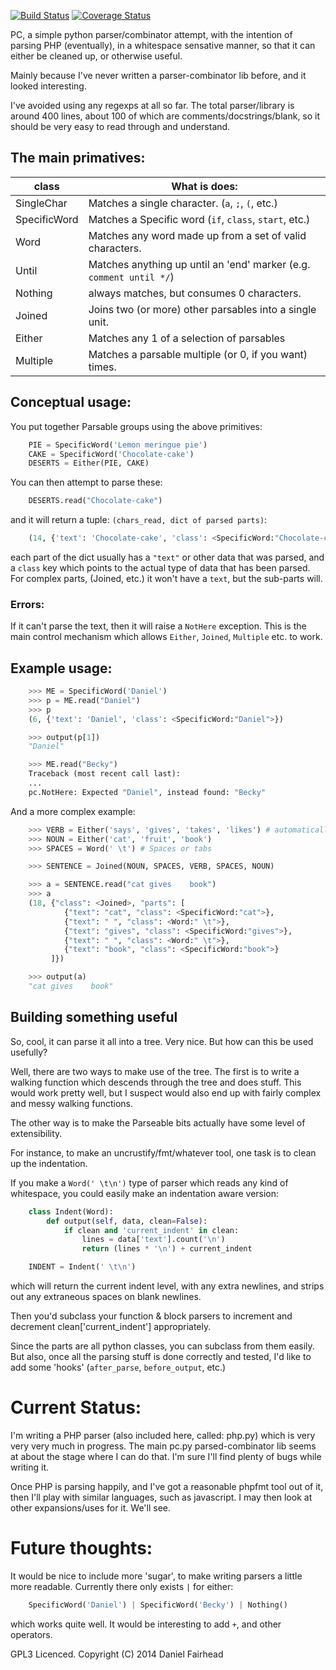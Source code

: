 [![Build Status](https://travis-ci.org/danthedeckie/pc.py.svg?branch=master)](https://travis-ci.org/danthedeckie/pc.py) [![Coverage Status](https://img.shields.io/coveralls/danthedeckie/pc.py.svg)](https://coveralls.io/r/danthedeckie/pc.py?branch=master)

PC, a simple python parser/combinator attempt, with the intention
of parsing PHP (eventually), in a whitespace sensative manner, so that
it can either be cleaned up, or otherwise useful.

Mainly because I've never written a parser-combinator lib before, and it
looked interesting.

I've avoided using any regexps at all so far.  The total parser/library is
around 400 lines, about 100 of which are comments/docstrings/blank, so it should be
very easy to read through and understand.

## The main primatives:

class         | What is does:
------------- | ---------------------------------------------------------------
SingleChar    | Matches a single character. (`a`, `;`, `(`, etc.)
SpecificWord  | Matches a Specific word (`if`, `class`, `start`, etc.)
Word          | Matches any word made up from a set of valid characters.
Until         | Matches anything up until an 'end' marker (e.g. `comment until */`)
Nothing       | always matches, but consumes 0 characters.
Joined        | Joins two (or more) other parsables into a single unit.
Either        | Matches any 1 of a selection of parsables
Multiple      | Matches a parsable multiple (or 0, if you want) times.

## Conceptual usage:

You put together Parsable groups using the above primitives:

```python
    PIE = SpecificWord('Lemon meringue pie')
    CAKE = SpecificWord('Chocolate-cake')
    DESERTS = Either(PIE, CAKE)
```

You can then attempt to parse these:

```python
    DESERTS.read("Chocolate-cake")
```

and it will return a tuple: `(chars_read, dict of parsed parts)`:

```python
    (14, {'text': 'Chocolate-cake', 'class': <SpecificWord:"Chocolate-cake">})
```

each part of the dict usually has a `"text"` or other data that was parsed, and a `class` key
which points to the actual type of data that has been parsed.  For complex parts, (Joined, etc.)
it won't have a `text`, but the sub-parts will.

### Errors:

If it can't parse the text, then it will raise a `NotHere` exception.  This is the main
control mechanism which allows `Either`, `Joined`, `Multiple` etc. to work.

## Example usage:

```python
    >>> ME = SpecificWord('Daniel')
    >>> p = ME.read("Daniel")
    >>> p
    (6, {'text': 'Daniel', 'class': <SpecificWord:"Daniel">})

    >>> output(p[1])
    "Daniel"

    >>> ME.read("Becky")
    Traceback (most recent call last):
    ...
    pc.NotHere: Expected "Daniel", instead found: "Becky"
```

And a more complex example:

```python
    >>> VERB = Either('says', 'gives', 'takes', 'likes') # automatically converts into SpecificWord
    >>> NOUN = Either('cat', 'fruit', 'book')
    >>> SPACES = Word(' \t') # Spaces or tabs

    >>> SENTENCE = Joined(NOUN, SPACES, VERB, SPACES, NOUN)

    >>> a = SENTENCE.read("cat gives    book")
    >>> a
    (18, {"class": <Joined>, "parts": [
            {"text": "cat", "class": <SpecificWord:"cat">},
            {"text": " ", "class": <Word:" \t">},
            {"text": "gives", "class": <SpecificWord:"gives">},
            {"text": " ", "class": <Word:" \t">},
            {"text": "book", "class": <SpecificWord:"book">}
         ]})

    >>> output(a)
    "cat gives    book"
```

## Building something useful

So, cool, it can parse it all into a tree.  Very nice.  But how can this be used usefully?

Well, there are two ways to make use of the tree.  The first is to write a walking function
which descends through the tree and does stuff.  This would work pretty well, but I suspect would
also end up with fairly complex and messy walking functions.

The other way is to make the Parseable bits actually have some level of extensibility.

For instance, to make an uncrustify/fmt/whatever tool, one task is to clean up the indentation.

If you make a `Word(' \t\n')` type of parser which reads any kind of whitespace,
you could easily make an indentation aware version:

```python
    class Indent(Word):
        def output(self, data, clean=False):
            if clean and 'current_indent' in clean:
                lines = data['text'].count('\n')
                return (lines * '\n') + current_indent

    INDENT = Indent(' \t\n')    
```

which will return the current indent level, with any extra newlines, and strips out any
extraneous spaces on blank newlines.

Then you'd subclass your function & block parsers to increment and decrement
clean['current_indent'] appropriately.

Since the parts are all python classes, you can subclass from them easily.  But also, once
all the parsing stuff is done correctly and tested, I'd like to add some 'hooks' (`after_parse`,
`before_output`, etc.)

# Current Status:

I'm writing a PHP parser (also included here, called: php.py) which is very very very much
in progress.  The main pc.py parsed-combinator lib seems at about the stage where I can do that.
I'm sure I'll find plenty of bugs while writing it.

Once PHP is parsing happily, and I've got a reasonable phpfmt tool out of it, then I'll play with
similar languages, such as javascript.  I may then look at other expansions/uses for it.  We'll see.

# Future thoughts:

It would be nice to include more 'sugar', to make writing parsers a little more readable.
Currently there only exists `|` for either:

```python
    SpecificWord('Daniel') | SpecificWord('Becky') | Nothing()
```

which works quite well.  It would be interesting to add `+`, and other
operators.

GPL3 Licenced.
Copyright (C) 2014 Daniel Fairhead
